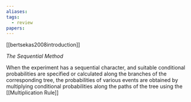 ```yaml
---
aliases: 
tags:
  - review
papers:
---
```

[[bertsekas2008introduction]]

*The Sequential Method*

When the experiment has a sequential character, and suitable conditional probabilities are specified or calculated along the branches of the corresponding tree, the probabilities of various events are obtained by multiplying conditional probabilities along the paths of the tree using the [[Multiplication Rule]]